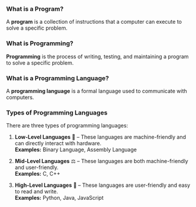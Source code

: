 ### What is a Program?
A **program** is a collection of instructions that a computer can execute to solve a specific problem.  

### What is Programming?
**Programming** is the process of writing, testing, and maintaining a program to solve a specific problem.  

### What is a Programming Language?
A **programming language** is a formal language used to communicate with computers.  

### Types of Programming Languages
There are three types of programming languages:  

1. **Low-Level Languages** 🏩 – These languages are machine-friendly and can directly interact with hardware.  
   **Examples:** Binary Language, Assembly Language  

2. **Mid-Level Languages** ⚖️ – These languages are both machine-friendly and user-friendly.  
   **Examples:** C, C++  

3. **High-Level Languages** 🚀 – These languages are user-friendly and easy to read and write.  
   **Examples:** Python, Java, JavaScript


